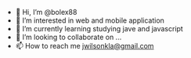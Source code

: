 - 👋 Hi, I’m @bolex88
- 👀 I’m interested in web and mobile application
- 🌱 I’m currently learning studying jave and javascript
- 💞️ I’m looking to collaborate on ...
- 📫 How to reach me jwilsonkla@gmail.com

<!---
bolex88/bolex88 is a ✨ special ✨ repository because its `README.md` (this file) appears on your GitHub profile.
You can click the Preview link to take a look at your changes.
--->
